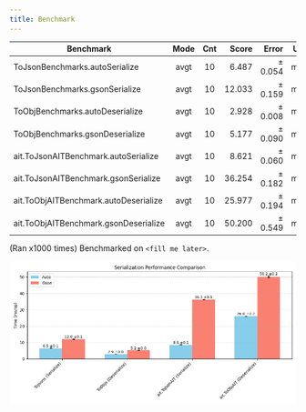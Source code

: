 ```yaml
---
title: Benchmark
---
```


| Benchmark                             | Mode | Cnt |  Score |   Error | Units |
|---------------------------------------|:----:|:---:|-------:|--------:|-------|
| ToJsonBenchmarks.autoSerialize        | avgt | 10  |  6.487 | ± 0.054 | ms/op |
| ToJsonBenchmarks.gsonSerialize        | avgt | 10  | 12.033 | ± 0.159 | ms/op |
| ToObjBenchmarks.autoDeserialize       | avgt | 10  |  2.928 | ± 0.008 | ms/op |
| ToObjBenchmarks.gsonDeserialize       | avgt | 10  |  5.177 | ± 0.090 | ms/op |
| ait.ToJsonAITBenchmark.autoSerialize  | avgt | 10  |  8.621 | ± 0.060 | ms/op |
| ait.ToJsonAITBenchmark.gsonSerialize  | avgt | 10  | 36.254 | ± 0.182 | ms/op |
| ait.ToObjAITBenchmark.autoDeserialize | avgt | 10  | 25.977 | ± 0.194 | ms/op |
| ait.ToObjAITBenchmark.gsonDeserialize | avgt | 10  | 50.200 | ± 0.549 | ms/op |

(Ran x1000 times)
Benchmarked on `<fill me later>`.

![Performance comparison bar chart](../../assets/performance.png)
